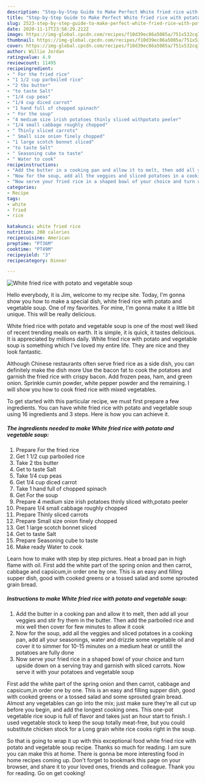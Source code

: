 ```yaml
---
description: "Step-by-Step Guide to Make Perfect White fried rice with potato and vegetable soup"
title: "Step-by-Step Guide to Make Perfect White fried rice with potato and vegetable soup"
slug: 2523-step-by-step-guide-to-make-perfect-white-fried-rice-with-potato-and-vegetable-soup
date: 2020-11-17T23:58:29.212Z
image: https://img-global.cpcdn.com/recipes/f10d39ec86a5085a/751x532cq70/white-fried-rice-with-potato-and-vegetable-soup-recipe-main-photo.jpg
thumbnail: https://img-global.cpcdn.com/recipes/f10d39ec86a5085a/751x532cq70/white-fried-rice-with-potato-and-vegetable-soup-recipe-main-photo.jpg
cover: https://img-global.cpcdn.com/recipes/f10d39ec86a5085a/751x532cq70/white-fried-rice-with-potato-and-vegetable-soup-recipe-main-photo.jpg
author: Willie Jordan
ratingvalue: 4.9
reviewcount: 11495
recipeingredient:
- " For the fried rice"
- "1 1/2 cup parboiled rice"
- "2 tbs butter"
- "to taste Salt"
- "1/4 cup peas"
- "1/4 cup diced carrot"
- "1 hand full of chopped spinach"
- " For the soup"
- "4 medium size irish potatoes thinly sliced withpotato peeler"
- "1/4 small cabbage roughly chopped"
- " Thinly sliced carrots"
- " Small size onion finely chopped"
- "1 large scotch bonnet sliced"
- "to taste Salt"
- " Seasoning cube to taste"
- " Water to cook"
recipeinstructions:
- "Add the butter in a cooking pan and allow it to melt, then add all your veggies and stir fry them in the butter. Then add the parboiled rice and mix well then cover for few minutes to allow it cook"
- "Now for the soup, add all the veggies and sliced potatoes in a cooking pan, add all your seasonings, water and drizzle some vegetable oil and cover it to simmer for 10-15 minutes on a medium heat or untill the potatoes are fully done"
- "Now serve your fried rice in a shaped bowl of your choice and turn upside down on a serving tray and garnish with sliced carrots. Now serve it with your potatoes and vegetable soup"
categories:
- Recipe
tags:
- white
- fried
- rice

katakunci: white fried rice 
nutrition: 208 calories
recipecuisine: American
preptime: "PT36M"
cooktime: "PT49M"
recipeyield: "3"
recipecategory: Dinner

---
```



![White fried rice with potato and vegetable soup](https://img-global.cpcdn.com/recipes/f10d39ec86a5085a/751x532cq70/white-fried-rice-with-potato-and-vegetable-soup-recipe-main-photo.jpg)

Hello everybody, it is Jim, welcome to my recipe site. Today, I'm gonna show you how to make a special dish, white fried rice with potato and vegetable soup. One of my favorites. For mine, I'm gonna make it a little bit unique. This will be really delicious.

White fried rice with potato and vegetable soup is one of the most well liked of recent trending meals on earth. It is simple, it is quick, it tastes delicious. It is appreciated by millions daily. White fried rice with potato and vegetable soup is something which I've loved my entire life. They are nice and they look fantastic.

Although Chinese restaurants often serve fried rice as a side dish, you can definitely make the dish more Use the bacon fat to cook the potatoes and garnish the fried rice with crispy bacon. Add frozen peas, ham, and green onion. Sprinkle cumin powder, white pepper powder and the remaining. I will show you how to cook fried rice with mixed vegetables.


To get started with this particular recipe, we must first prepare a few ingredients. You can have white fried rice with potato and vegetable soup using 16 ingredients and 3 steps. Here is how you can achieve it.

<!--inarticleads1-->

##### The ingredients needed to make White fried rice with potato and vegetable soup:

1. Prepare  For the fried rice
1. Get 1 1/2 cup parboiled rice
1. Take 2 tbs butter
1. Get to taste Salt
1. Take 1/4 cup peas
1. Get 1/4 cup diced carrot
1. Take 1 hand full of chopped spinach
1. Get  For the soup
1. Prepare 4 medium size irish potatoes thinly sliced with,potato peeler
1. Prepare 1/4 small cabbage roughly chopped
1. Prepare  Thinly sliced carrots
1. Prepare  Small size onion finely chopped
1. Get 1 large scotch bonnet sliced
1. Get to taste Salt
1. Prepare  Seasoning cube to taste
1. Make ready  Water to cook


Learn how to make with step by step pictures. Heat a broad pan in high flame with oil. First add the white part of the spring onion and then carrot, cabbage and capsicum,in order one by one. This is an easy and filling supper dish, good with cooked greens or a tossed salad and some sprouted grain bread. 

<!--inarticleads2-->

##### Instructions to make White fried rice with potato and vegetable soup:

1. Add the butter in a cooking pan and allow it to melt, then add all your veggies and stir fry them in the butter. Then add the parboiled rice and mix well then cover for few minutes to allow it cook
1. Now for the soup, add all the veggies and sliced potatoes in a cooking pan, add all your seasonings, water and drizzle some vegetable oil and cover it to simmer for 10-15 minutes on a medium heat or untill the potatoes are fully done
1. Now serve your fried rice in a shaped bowl of your choice and turn upside down on a serving tray and garnish with sliced carrots. Now serve it with your potatoes and vegetable soup


First add the white part of the spring onion and then carrot, cabbage and capsicum,in order one by one. This is an easy and filling supper dish, good with cooked greens or a tossed salad and some sprouted grain bread. Almost any vegetables can go into the mix; just make sure they&#39;re all cut up before you begin, and add the longest cooking ones. This one-pot vegetable rice soup is full of flavor and takes just an hour start to finish. I used vegetable stock to keep the soup totally meat-free, but you could substitute chicken stock for a Long grain white rice cooks right in the soup. 

So that is going to wrap it up with this exceptional food white fried rice with potato and vegetable soup recipe. Thanks so much for reading. I am sure you can make this at home. There is gonna be more interesting food in home recipes coming up. Don't forget to bookmark this page on your browser, and share it to your loved ones, friends and colleague. Thank you for reading. Go on get cooking!
